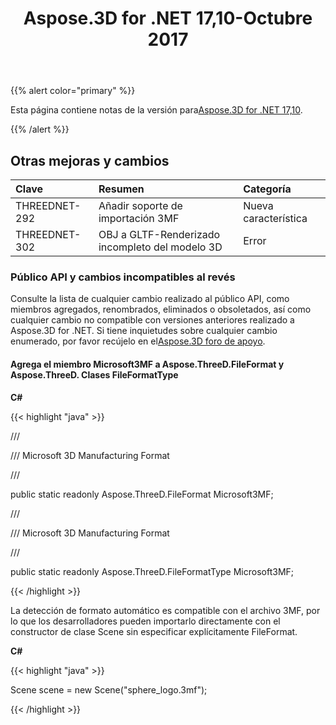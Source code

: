 ﻿---
title: Aspose.3D for .NET 17,10-Octubre 2017
type: docs
weight: 30
url: /es/net/aspose-3d-for-net-17-10-october-2017/
---
{{% alert color="primary" %}} 

Esta página contiene notas de la versión para[Aspose.3D for .NET 17,10](https://www.nuget.org/packages/Aspose.3D/17.10.0).

{{% /alert %}} 
## **Otras mejoras y cambios**

|**Clave**|**Resumen**|**Categoría**|
|:- |:- |:- |
|THREEDNET-292|Añadir soporte de importación 3MF|Nueva característica|
|THREEDNET-302|OBJ a GLTF-Renderizado incompleto del modelo 3D|Error|
### **Público API y cambios incompatibles al revés**
Consulte la lista de cualquier cambio realizado al público API, como miembros agregados, renombrados, eliminados o obsoletados, así como cualquier cambio no compatible con versiones anteriores realizado a Aspose.3D for .NET. Si tiene inquietudes sobre cualquier cambio enumerado, por favor recújelo en el[Aspose.3D foro de apoyo](https://forum.aspose.com/c/3d/18).
#### **Agrega el miembro Microsoft3MF a Aspose.ThreeD.FileFormat y Aspose.ThreeD. Clases FileFormatType**
**C#**

{{< highlight "java" >}}

 /// <summary>

/// Microsoft 3D Manufacturing Format

/// </summary>

public static readonly Aspose.ThreeD.FileFormat Microsoft3MF;



/// <summary>

/// Microsoft 3D Manufacturing Format

/// </summary>

public static readonly Aspose.ThreeD.FileFormatType Microsoft3MF;

{{< /highlight >}}

La detección de formato automático es compatible con el archivo 3MF, por lo que los desarrolladores pueden importarlo directamente con el constructor de clase Scene sin especificar explícitamente FileFormat.

**C#**

{{< highlight "java" >}}

 Scene scene = new Scene("sphere_logo.3mf");

{{< /highlight >}}
